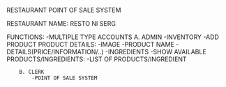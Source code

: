  RESTAURANT POINT OF SALE SYSTEM


RESTAURANT NAME: RESTO NI SERG

FUNCTIONS:
	-MULTIPLE TYPE ACCOUNTS
		A. ADMIN
			-INVENTORY
				-ADD PRODUCT
					PRODUCT DETAILS:
					-IMAGE
					-PRODUCT NAME
					-DETAILS(PRICE/INFORMATION/..)
					-INGREDIENTS
				-SHOW AVAILABLE PRODUCTS/INGREDIENTS:
					-LIST OF PRODUCTS/INGREDIENT
				
			
				
		B. CLERK
			-POINT OF SALE SYSTEM
			
	
